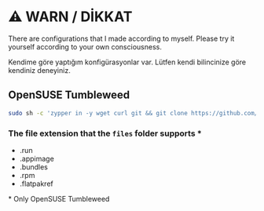 # ⚠️ WARN / DİKKAT

There are configurations that I made according to myself. Please try it yourself according to your own consciousness.

Kendime göre yaptığım konfigürasyonlar var. Lütfen kendi bilincinize göre kendiniz deneyiniz.

## OpenSUSE Tumbleweed

```bash
sudo sh -c 'zypper in -y wget curl git && git clone https://github.com/herrwinfried/myconfig.git -b linux && mkdir -p myconfig/files && chmod +x myconfig/*.sh'
```

### The file extension that the `files` folder supports *
- .run
- .appimage
- .bundles
- .rpm
- .flatpakref

\* Only OpenSUSE Tumbleweed